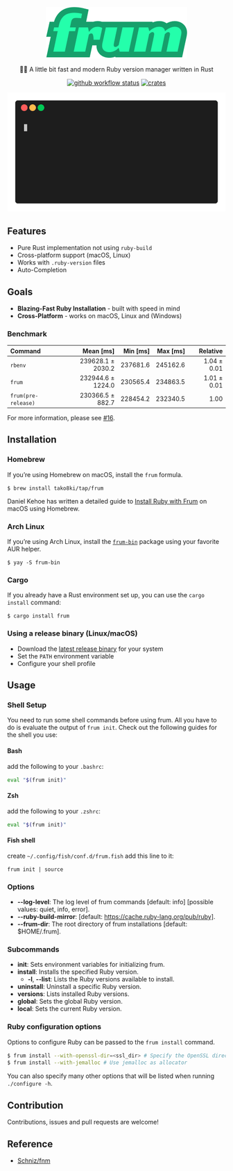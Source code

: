<div align="center">

![frum](./resources/logo.png)

🏃‍♂️ A little bit fast and modern Ruby version manager written in Rust

[![github workflow status](https://img.shields.io/github/workflow/status/TaKO8Ki/frum/CI/main)](https://github.com/TaKO8Ki/frum/actions) [![crates](https://img.shields.io/crates/v/frum.svg?logo=rust)](https://crates.io/crates/frum)

![usage](./resources/frum.gif)

</div>

## Features

- Pure Rust implementation not using `ruby-build`
- Cross-platform support (macOS, Linux)
- Works with `.ruby-version` files
- Auto-Completion

## Goals

- **Blazing-Fast Ruby Installation** - built with speed in mind
- **Cross-Platform** - works on macOS, Linux and (Windows)

### Benchmark

| Command | Mean [ms] | Min [ms] | Max [ms] | Relative |
|:---|---:|---:|---:|---:|
| `rbenv` | 239628.1 ± 2030.2 | 237681.6 | 245162.6 | 1.04 ± 0.01 |
| `frum` | 232944.6 ± 1224.0 | 230565.4 | 234863.5 | 1.01 ± 0.01 |
| `frum(pre-release)` | 230366.5 ± 882.7 | 228454.2 | 232340.5 | 1.00 |

For more information, please see [#16](https://github.com/TaKO8Ki/frum/pull/16).

## Installation

### Homebrew

If you’re using Homebrew on macOS, install the `frum` formula.

```
$ brew install tako8ki/tap/frum
```
Daniel Kehoe has written a detailed guide to [Install Ruby with Frum](https://mac.install.guide/ruby/14.html) on macOS using Homebrew.

### Arch Linux

If you’re using Arch Linux, install the [`frum-bin`](https://aur.archlinux.org/packages/frum-bin) package using your favorite AUR helper.

```
$ yay -S frum-bin
```

### Cargo

If you already have a Rust environment set up, you can use the `cargo install` command:

```
$ cargo install frum
```

### Using a release binary (Linux/macOS)

- Download the [latest release binary](https://github.com/TaKO8Ki/frum/releases) for your system
- Set the `PATH` environment variable
- Configure your shell profile

## Usage

### Shell Setup

You need to run some shell commands before using frum. All you have to do is evaluate the output of `frum init`. Check out the following guides for the shell you use:

#### Bash

add the following to your `.bashrc`:

```bash
eval "$(frum init)"
```

#### Zsh

add the following to your `.zshrc`:

```zsh
eval "$(frum init)"
```

#### Fish shell

create `~/.config/fish/conf.d/frum.fish` add this line to it:

```fish
frum init | source
```

### Options

- **--log-level**: The log level of frum commands [default: info] [possible values: quiet, info, error].
- **--ruby-build-mirror**: [default: https://cache.ruby-lang.org/pub/ruby].
- **--frum-dir**: The root directory of frum installations [default: $HOME/.frum].

### Subcommands

- **init**: Sets environment variables for initializing frum.
- **install**: Installs the specified Ruby version.
    - **-l**, **--list**: Lists the Ruby versions available to install.
- **uninstall**: Uninstall a specific Ruby version.
- **versions**: Lists installed Ruby versions.
- **global**: Sets the global Ruby version.
- **local**: Sets the current Ruby version.

### Ruby configuration options

Options to configure Ruby can be passed to the `frum install` command.

```sh
$ frum install --with-openssl-dir=<ssl_dir> # Specify the OpenSSL directory
$ frum install --with-jemalloc # Use jemalloc as allocator
```

You can also specify many other options that will be listed when running `./configure -h`.

## Contribution

Contributions, issues and pull requests are welcome!

## Reference

- [Schniz/fnm](https://github.com/Schniz/fnm)
